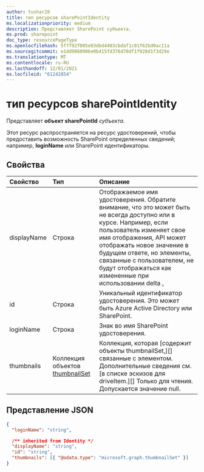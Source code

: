 ```yaml
---
author: tushar20
title: тип ресурсов sharePointIdentity
ms.localizationpriority: medium
description: Представляет SharePoint субъекта.
ms.prod: sharepoint
doc_type: resourcePageType
ms.openlocfilehash: 5f7f92f005e03dbd4403cbdaf1c01f62bd0ac11a
ms.sourcegitcommit: e1dd9860906e0b415fd376d70df1f928d1f3d29e
ms.translationtype: MT
ms.contentlocale: ru-RU
ms.lasthandoff: 12/01/2021
ms.locfileid: "61242854"
---
```

# <a name="sharepointidentity-resource-type"></a>тип ресурсов sharePointIdentity

Представляет **объект sharePointId** _субъекта_.

Этот ресурс распространяется  на ресурс удостоверений, чтобы предоставить возможность SharePoint определенных сведений; например, **loginName** или SharePoint идентификаторы.

## <a name="properties"></a>Свойства

| Свойство         | Тип                        | Описание |
|:------------     |:----------------------------|:--------------------------------- |
| displayName      | Строка                      | Отображаемое имя удостоверения. Обратите внимание, что это может быть не всегда доступно или в курсе. Например, если пользователь изменяет свое имя отображения, API может отображать новое значение в будущем ответе, но элементы, связанные с пользователем, не будут отображаться как измененные при использовании delta [.](../api/driveitem-delta.md) |
| id               | Строка                      | Уникальный идентификатор удостоверения. Это может быть Azure Active Directory или SharePoint. |
| loginName        | Строка                      | Знак во имя SharePoint удостоверения. |
| thumbnails       | Коллекция объектов [thumbnailSet][] | Коллекция, которая [содержит объекты thumbnailSet,][] связанные с элементом. Дополнительные сведения см. [в списке эскизов для driveItem.][] Только для чтения. Допускается значение null. |

## <a name="json-representation"></a>Представление JSON

<!-- { "blockType": "resource", "@odata.type": "microsoft.graph.sharePointIdentity",
  "openType": true,
  "optionalProperties": ["displayName", "thumbnails"]
} -->

```json
{
  "loginName": "string",

  /** inherited from Identity */
  "displayName": "string",
  "id": "string",
  "thumbnails": [{ "@odata.type": "microsoft.graph.thumbnailSet" }]
}
```

[ThumbnailSet]: thumbnailset.md
[Эскизы списка для driveItem]: ../api/driveitem-list-thumbnails.md

<!-- {
  "type": "#page.annotation",
  "description": "SharePoint Identity contains information about an app, user, or group.",
  "keywords": "sharePointIdentity,loginName, sharePointId, owner, modifier, app, user, group",
  "section": "documentation",
  "tocPath&quot;: &quot;Resources/SharePointIdentity"
} -->
